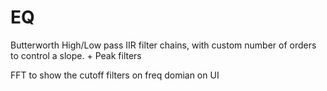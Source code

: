 # EQ
Butterworth High/Low pass IIR filter chains, with custom number of orders to control a slope. + Peak filters

FFT to show the cutoff filters on freq domian on UI
